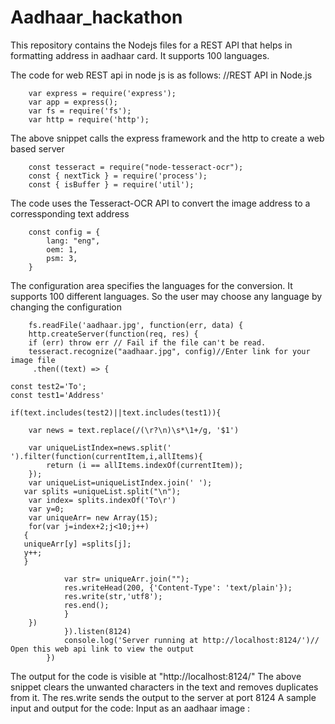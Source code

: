 # Aadhaar_hackathon
This repository contains the Nodejs files for a REST API that helps in formatting address in aadhaar card. 
It supports 100 languages.


The code for web REST api in node js is as follows:
 //REST API  in Node.js
 
 

		var express = require('express'); 
		var app = express();
		var fs = require('fs'); 
		var http = require('http');



The above snippet calls the express framework and 
the http to create a web based server



		const tesseract = require("node-tesseract-ocr");
		const { nextTick } = require('process');
		const { isBuffer } = require('util');


The code uses the Tesseract-OCR API to convert the image address to
a corressponding text address

		const config = {
			lang: "eng",
			oem: 1,
			psm: 3,
		}

The configuration area specifies the languages for the conversion. It supports 100 different
languages. So the user may choose any language by changing the configuration




		fs.readFile('aadhaar.jpg', function(err, data) {
		http.createServer(function(req, res) {
		if (err) throw err // Fail if the file can't be read.
		tesseract.recognize("aadhaar.jpg", config)//Enter link for your image file
		 .then((text) => {
    
    const test2='To';
    const test1='Address'
    
    if(text.includes(test2)||text.includes(test1)){
    
        var news = text.replace(/(\r?\n)\s*\1+/g, '$1')
      
        var uniqueListIndex=news.split(' ').filter(function(currentItem,i,allItems){
            return (i == allItems.indexOf(currentItem));
        });
        var uniqueList=uniqueListIndex.join(' ');
       var splits =uniqueList.split("\n");
        var index= splits.indexOf('To\r')
        var y=0;
        var uniqueArr= new Array(15);
        for(var j=index+2;j<10;j++)
       {
       uniqueArr[y] =splits[j];
       y++;
       }
      
				var str= uniqueArr.join("");
				res.writeHead(200, {'Content-Type': 'text/plain'});
				res.write(str,'utf8');
				res.end();
				}
		})
				}).listen(8124)
				console.log('Server running at http://localhost:8124/')// Open this web api link to view the output
			})

  The output for the code is visible at "http://localhost:8124/"
  The above snippet clears the unwanted characters in the text and removes duplicates from it. 
   The res.write sends the output to the server at port 8124
  A sample input and output for the code:
  Input as an aadhaar image :
  
  
